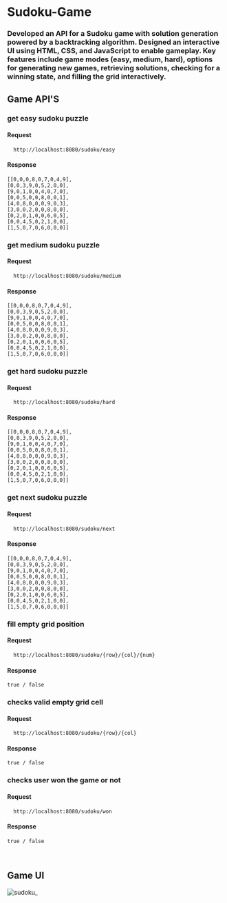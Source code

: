 # Sudoku-Game
### Developed an API for a Sudoku game with solution generation powered by a backtracking algorithm. Designed an interactive UI using HTML, CSS, and JavaScript to enable gameplay. Key features include game modes (easy, medium, hard), options for generating new games, retrieving solutions, checking for a winning state, and filling the grid interactively.

## Game API'S 
### get easy sudoku puzzle
#### Request 
```
  http://localhost:8080/sudoku/easy
```
#### Response
```
[[0,0,0,8,0,7,0,4,9],
[0,0,3,9,0,5,2,0,0],
[9,0,1,0,0,4,0,7,0],
[0,0,5,0,0,8,0,0,1],
[4,0,8,0,0,0,9,0,3],
[3,0,0,2,0,0,8,0,0],
[0,2,0,1,0,0,6,0,5],
[0,0,4,5,0,2,1,0,0],
[1,5,0,7,0,6,0,0,0]]
```
### get medium sudoku puzzle
#### Request 
```
  http://localhost:8080/sudoku/medium
```
#### Response
```
[[0,0,0,8,0,7,0,4,9],
[0,0,3,9,0,5,2,0,0],
[9,0,1,0,0,4,0,7,0],
[0,0,5,0,0,8,0,0,1],
[4,0,8,0,0,0,9,0,3],
[3,0,0,2,0,0,8,0,0],
[0,2,0,1,0,0,6,0,5],
[0,0,4,5,0,2,1,0,0],
[1,5,0,7,0,6,0,0,0]]
```
### get hard sudoku puzzle
#### Request 
```
  http://localhost:8080/sudoku/hard
```
#### Response
```
[[0,0,0,8,0,7,0,4,9],
[0,0,3,9,0,5,2,0,0],
[9,0,1,0,0,4,0,7,0],
[0,0,5,0,0,8,0,0,1],
[4,0,8,0,0,0,9,0,3],
[3,0,0,2,0,0,8,0,0],
[0,2,0,1,0,0,6,0,5],
[0,0,4,5,0,2,1,0,0],
[1,5,0,7,0,6,0,0,0]]
```
### get next sudoku puzzle
#### Request 
```
  http://localhost:8080/sudoku/next
```
#### Response
```
[[0,0,0,8,0,7,0,4,9],
[0,0,3,9,0,5,2,0,0],
[9,0,1,0,0,4,0,7,0],
[0,0,5,0,0,8,0,0,1],
[4,0,8,0,0,0,9,0,3],
[3,0,0,2,0,0,8,0,0],
[0,2,0,1,0,0,6,0,5],
[0,0,4,5,0,2,1,0,0],
[1,5,0,7,0,6,0,0,0]]
```
### fill empty grid position
#### Request 
```
  http://localhost:8080/sudoku/{row}/{col}/{num}
```
#### Response
```
true / false
```
### checks valid empty grid cell
#### Request 
```
  http://localhost:8080/sudoku/{row}/{col}
```
#### Response
```
true / false
```
### checks user won the game or not
#### Request 
```
  http://localhost:8080/sudoku/won
```
#### Response
```
true / false
```
<br/>

## Game UI



![sudoku_](https://github.com/user-attachments/assets/42540b29-b6d6-45fe-868b-48f488be0283)
